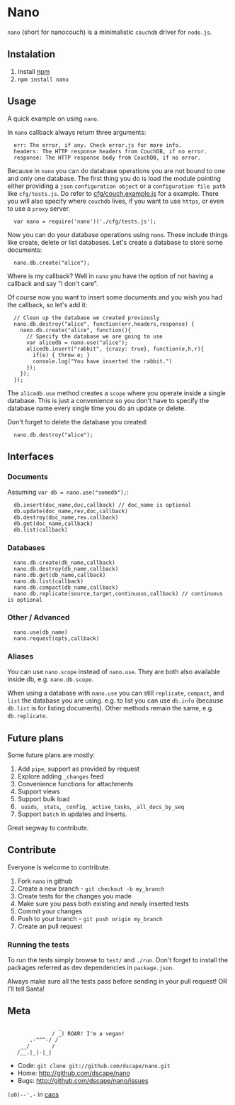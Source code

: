 # Nano

`nano` (short for nanocouch) is a minimalistic `couchdb` driver for `node.js`.

## Instalation

1. Install [npm][1]
2. `npm install nano`

## Usage

A quick example on using `nano`.

In `nano` callback always return three arguments:

      err: The error, if any. Check error.js for more info.
      headers: The HTTP response headers from CouchDB, if no error.
      response: The HTTP response body from CouchDB, if no error.

Because in `nano` you can do database operations you are not bound to one and only one database. The first thing you do is load the module pointing either providing a `json` `configuration object` or a `configuration file path` like `cfg/tests.js`. Do refer to [cfg/couch.example.js][4] for a example. There you will also specify where `couchdb` lives, if you want to use `https`, or even to use a `proxy` server.

      var nano = require('nano')('./cfg/tests.js');

Now you can do your database operations using `nano`. These include things like create, delete or list databases. Let's create a database to store some documents:

      nano.db.create("alice");

Where is my callback? Well in `nano` you have the option of not having a callback and say "I don't care".

Of course now you want to insert some documents and you wish you had the callback, so let's add it:

      // Clean up the database we created previously
      nano.db.destroy("alice", function(err,headers,response) {
        nano.db.create("alice", function(){
          // Specify the database we are going to use
          var alicedb = nano.use("alice");
          alicedb.insert("rabbit", {crazy: true}, function(e,h,r){
            if(e) { throw e; }
            console.log("You have inserted the rabbit.")
          });
        });
      });

The `alicedb.use` method creates a `scope` where you operate inside a single database. This is just a convenience so you don't have to specify the database name every single time you do an update or delete.

Don't forget to delete the database you created:

      nano.db.destroy("alice");

## Interfaces

### Documents

Assuming `var db = nano.use("somedb");`:

      db.insert(doc_name,doc,callback) // doc_name is optional
      db.update(doc_name,rev,doc,callback)
      db.destroy(doc_name,rev,callback)
      db.get(doc_name,callback)
      db.list(callback)

### Databases

      nano.db.create(db_name,callback)
      nano.db.destroy(db_name,callback)
      nano.db.get(db_name,callback)
      nano.db.list(callback) 
      nano.db.compact(db_name,callback)
      nano.db.replicate(source,target,continuous,callback) // continuous is optional

### Other / Advanced

      nano.use(db_name)
      nano.request(opts,callback)

### Aliases

You can use `nano.scope` instead of `nano.use`. They are both also available inside db, e.g. `nano.db.scope`.

When using a database with `nano.use` you can still `replicate`, `compact`, and `list` the database you are using. e.g. to list you can use `db.info` (because `db.list` is for listing documents). Other methods remain the same, e.g. `db.replicate`.

## Future plans

Some future plans are mostly:

1. Add `pipe`, support as provided by request
2. Explore adding `_changes` feed
3. Convenience functions for attachments
4. Support views
5. Support bulk load
6. `_uuids`, `_stats`, `_config`, `_active_tasks`, `_all_docs_by_seq`
7. Support `batch` in updates and inserts.

Great segway to contribute.

## Contribute

Everyone is welcome to contribute. 

1. Fork `nano` in github
2. Create a new branch - `git checkout -b my_branch`
3. Create tests for the changes you made
4. Make sure you pass both existing and newly inserted tests
5. Commit your changes
6. Push to your branch - `git push origin my_branch`
7. Create an pull request

### Running the tests

To run the tests simply browse to `test/` and `./run`. Don't forget to install the packages referred as dev dependencies in `package.json`.

Always make sure all the tests pass before sending in your pull request!
OR I'll tell Santa!

## Meta

                    _
                  / _) ROAR! I'm a vegan!
           .-^^^-/ /
        __/       /
       /__.|_|-|_|

* Code: `git clone git://github.com/dscape/nano.git`
* Home: <http://github.com/dscape/nano>
* Bugs: <http://github.com/dscape/nano/issues>

`(oO)--',-` in [caos][3]

[1]: http://npmjs.org
[2]: http://github.com/dscape/nano/issues
[3]: http://caos.di.uminho.pt/
[4]: https://github.com/dscape/nano/blob/master/cfg/couch.example.js